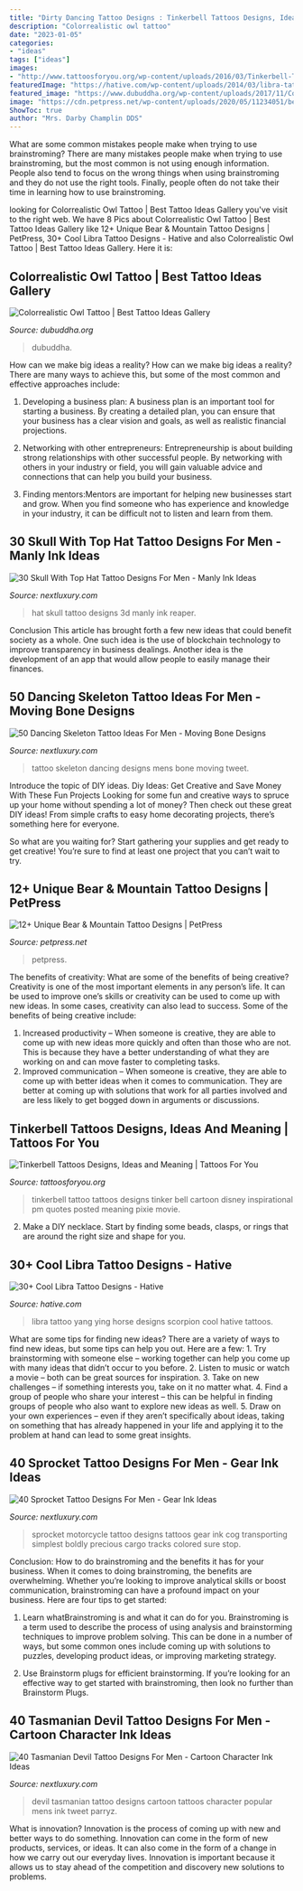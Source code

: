 ```yaml
---
title: "Dirty Dancing Tattoo Designs : Tinkerbell Tattoos Designs, Ideas And Meaning"
description: "Colorrealistic owl tattoo"
date: "2023-01-05"
categories:
- "ideas"
tags: ["ideas"]
images:
- "http://www.tattoosforyou.org/wp-content/uploads/2016/03/Tinkerbell-Tattoo-Designs.jpg"
featuredImage: "https://hative.com/wp-content/uploads/2014/03/libra-tattoos/6-libra-horse-scorpion-ying-yang.jpg"
featured_image: "https://www.dubuddha.org/wp-content/uploads/2017/11/Colorrealistic-Owl-Tattoo-by-Eric-Machado-728x728.jpg"
image: "https://cdn.petpress.net/wp-content/uploads/2020/05/11234051/bear-mountain-tattoo-animal.jpg"
ShowToc: true
author: "Mrs. Darby Champlin DDS"
---
```



What are some common mistakes people make when trying to use brainstroming?
There are many mistakes people make when trying to use brainstroming, but the most common is not using enough information. People also tend to focus on the wrong things when using brainstroming and they do not use the right tools. Finally, people often do not take their time in learning how to use brainstroming.

	

		
looking for Colorrealistic Owl Tattoo | Best Tattoo Ideas Gallery you've visit to the right web. We have 8 Pics about Colorrealistic Owl Tattoo | Best Tattoo Ideas Gallery like 12+ Unique Bear &amp; Mountain Tattoo Designs | PetPress, 30+ Cool Libra Tattoo Designs - Hative and also Colorrealistic Owl Tattoo | Best Tattoo Ideas Gallery. Here it is:
		
    
## Colorrealistic Owl Tattoo | Best Tattoo Ideas Gallery

<img loading=lazy src="https://www.dubuddha.org/wp-content/uploads/2017/11/Colorrealistic-Owl-Tattoo-by-Eric-Machado-728x728.jpg" onerror="this.onerror=null;this.src='https://tse2.mm.bing.net/th?id=OIP.-ga_osUkltAFP5x7wzEjBwHaHa&amp;pid=15.1';" alt="Colorrealistic Owl Tattoo | Best Tattoo Ideas Gallery">

_Source: dubuddha.org_

>dubuddha. 

	

How can we make big ideas a reality?
How can we make big ideas a reality? There are many ways to achieve this, but some of the most common and effective approaches include:
1. Developing a business plan: A business plan is an important tool for starting a business. By creating a detailed plan, you can ensure that your business has a clear vision and goals, as well as realistic financial projections.

2. Networking with other entrepreneurs: Entrepreneurship is about building strong relationships with other successful people. By networking with others in your industry or field, you will gain valuable advice and connections that can help you build your business.

3. Finding mentors:Mentors are important for helping new businesses start and grow. When you find someone who has experience and knowledge in your industry, it can be difficult not to listen and learn from them.


    
## 30 Skull With Top Hat Tattoo Designs For Men - Manly Ink Ideas

<img loading=lazy src="http://nextluxury.com/wp-content/uploads/forearm-sleeve-3d-realistic-guys-skull-with-top-hat-tattoo-designs.jpg" onerror="this.onerror=null;this.src='https://tse1.mm.bing.net/th?id=OIP.HVbIlC0_MvFGzUrbpoQExQHaG3&amp;pid=15.1';" alt="30 Skull With Top Hat Tattoo Designs For Men - Manly Ink Ideas">

_Source: nextluxury.com_

>hat skull tattoo designs 3d manly ink reaper. 

	

Conclusion
This article has brought forth a few new ideas that could benefit society as a whole. One such idea is the use of blockchain technology to improve transparency in business dealings. Another idea is the development of an app that would allow people to easily manage their finances.

    
## 50 Dancing Skeleton Tattoo Ideas For Men - Moving Bone Designs

<img loading=lazy src="http://nextluxury.com/wp-content/uploads/mens-dancing-skeleton-tattoo-designs.jpg" onerror="this.onerror=null;this.src='https://tse3.mm.bing.net/th?id=OIP.XXhdkwyRbZzFWHcm8GtQogHaHa&amp;pid=15.1';" alt="50 Dancing Skeleton Tattoo Ideas For Men - Moving Bone Designs">

_Source: nextluxury.com_

>tattoo skeleton dancing designs mens bone moving tweet. 

	

Introduce the topic of DIY ideas.
Diy Ideas: Get Creative and Save Money With These Fun Projects
Looking for some fun and creative ways to spruce up your home without spending a lot of money? Then check out these great DIY ideas! From simple crafts to easy home decorating projects, there’s something here for everyone.

So what are you waiting for? Start gathering your supplies and get ready to get creative! You’re sure to find at least one project that you can’t wait to try.

    
## 12+ Unique Bear &amp; Mountain Tattoo Designs | PetPress

<img loading=lazy src="https://cdn.petpress.net/wp-content/uploads/2020/05/11234051/bear-mountain-tattoo-animal.jpg" onerror="this.onerror=null;this.src='https://tse3.mm.bing.net/th?id=OIP.vxvEpIabr_9IfYpOesWLeAHaHY&amp;pid=15.1';" alt="12+ Unique Bear &amp; Mountain Tattoo Designs | PetPress">

_Source: petpress.net_

>petpress. 

	

The benefits of creativity: What are some of the benefits of being creative?
Creativity is one of the most important elements in any person’s life. It can be used to improve one’s skills or creativity can be used to come up with new ideas. In some cases, creativity can also lead to success. Some of the benefits of being creative include: 
1. Increased productivity – When someone is creative, they are able to come up with new ideas more quickly and often than those who are not. This is because they have a better understanding of what they are working on and can move faster to completing tasks. 
2. Improved communication – When someone is creative, they are able to come up with better ideas when it comes to communication. They are better at coming up with solutions that work for all parties involved and are less likely to get bogged down in arguments or discussions. 

    
## Tinkerbell Tattoos Designs, Ideas And Meaning | Tattoos For You

<img loading=lazy src="http://www.tattoosforyou.org/wp-content/uploads/2016/03/Tinkerbell-Tattoo-Designs.jpg" onerror="this.onerror=null;this.src='https://tse4.mm.bing.net/th?id=OIP.ckLEcHomM7OIOAyDjMPpFgHaJ4&amp;pid=15.1';" alt="Tinkerbell Tattoos Designs, Ideas and Meaning | Tattoos For You">

_Source: tattoosforyou.org_

>tinkerbell tattoo tattoos designs tinker bell cartoon disney inspirational pm quotes posted meaning pixie movie. 

	

2. Make a DIY necklace. Start by finding some beads, clasps, or rings that are around the right size and shape for you.

    
## 30+ Cool Libra Tattoo Designs - Hative

<img loading=lazy src="https://hative.com/wp-content/uploads/2014/03/libra-tattoos/6-libra-horse-scorpion-ying-yang.jpg" onerror="this.onerror=null;this.src='https://tse3.mm.bing.net/th?id=OIP.J25FZG18dVtwBVzi_5eIHwHaFj&amp;pid=15.1';" alt="30+ Cool Libra Tattoo Designs - Hative">

_Source: hative.com_

>libra tattoo yang ying horse designs scorpion cool hative tattoos. 

	

What are some tips for finding new ideas?
There are a variety of ways to find new ideas, but some tips can help you out. Here are a few: 1. Try brainstorming with someone else – working together can help you come up with many ideas that didn’t occur to you before. 2. Listen to music or watch a movie – both can be great sources for inspiration. 3. Take on new challenges – if something interests you, take on it no matter what. 4. Find a group of people who share your interest – this can be helpful in finding groups of people who also want to explore new ideas as well. 5. Draw on your own experiences – even if they aren’t specifically about ideas, taking on something that has already happened in your life and applying it to the problem at hand can lead to some great insights.

    
## 40 Sprocket Tattoo Designs For Men - Gear Ink Ideas

<img loading=lazy src="http://nextluxury.com/wp-content/uploads/manly-guys-sprocket-stomach-tattoos.jpg" onerror="this.onerror=null;this.src='https://tse3.mm.bing.net/th?id=OIP.8qaOc1JeS4uAAdCYcTR2ZAHaHa&amp;pid=15.1';" alt="40 Sprocket Tattoo Designs For Men - Gear Ink Ideas">

_Source: nextluxury.com_

>sprocket motorcycle tattoo designs tattoos gear ink cog transporting simplest boldly precious cargo tracks colored sure stop. 

	

Conclusion: How to do brainstroming and the benefits it has for your business.
When it comes to doing brainstroming, the benefits are overwhelming. Whether you’re looking to improve analytical skills or boost communication, brainstroming can have a profound impact on your business. Here are four tips to get started:
1. Learn whatBrainstroming is and what it can do for you. Brainstroming is a term used to describe the process of using analysis and brainstorming techniques to improve problem solving. This can be done in a number of ways, but some common ones include coming up with solutions to puzzles, developing product ideas, or improving marketing strategy.

2. Use Brainstorm plugs for efficient brainstorming. If you’re looking for an effective way to get started with brainstroming, then look no further than Brainstorm Plugs.

    
## 40 Tasmanian Devil Tattoo Designs For Men - Cartoon Character Ink Ideas

<img loading=lazy src="http://nextluxury.com/wp-content/uploads/mens-tattoo-with-tasmanian-devil-design-forearm.jpg" onerror="this.onerror=null;this.src='https://tse1.mm.bing.net/th?id=OIP.k8wc3faqUNg93F7LXy_jSAHaHa&amp;pid=15.1';" alt="40 Tasmanian Devil Tattoo Designs For Men - Cartoon Character Ink Ideas">

_Source: nextluxury.com_

>devil tasmanian tattoo designs cartoon tattoos character popular mens ink tweet parryz. 

	

What is innovation?
Innovation is the process of coming up with new and better ways to do something. Innovation can come in the form of new products, services, or ideas. It can also come in the form of a change in how we carry out our everyday lives. Innovation is important because it allows us to stay ahead of the competition and discovery new solutions to problems.

